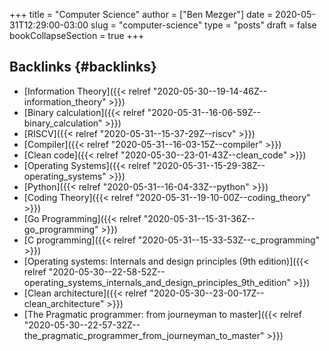 +++
title = "Computer Science"
author = ["Ben Mezger"]
date = 2020-05-31T12:29:00-03:00
slug = "computer-science"
type = "posts"
draft = false
bookCollapseSection = true
+++

## Backlinks {#backlinks}

- [Information Theory]({{< relref "2020-05-30--19-14-46Z--information_theory" >}})
- [Binary calculation]({{< relref "2020-05-31--16-06-59Z--binary_calculation" >}})
- [RISCV]({{< relref "2020-05-31--15-37-29Z--riscv" >}})
- [Compiler]({{< relref "2020-05-31--16-03-15Z--compiler" >}})
- [Clean code]({{< relref "2020-05-30--23-01-43Z--clean_code" >}})
- [Operating Systems]({{< relref "2020-05-31--15-29-38Z--operating_systems" >}})
- [Python]({{< relref "2020-05-31--16-04-33Z--python" >}})
- [Coding Theory]({{< relref "2020-05-31--19-10-00Z--coding_theory" >}})
- [Go Programming]({{< relref "2020-05-31--15-31-36Z--go_programming" >}})
- [C programming]({{< relref "2020-05-31--15-33-53Z--c_programming" >}})
- [Operating systems: Internals and design principles (9th edition)]({{< relref "2020-05-30--22-58-52Z--operating_systems_internals_and_design_principles_9th_edition" >}})
- [Clean architecture]({{< relref "2020-05-30--23-00-17Z--clean_architecture" >}})
- [The Pragmatic programmer: from journeyman to master]({{< relref "2020-05-30--22-57-32Z--the_pragmatic_programmer_from_journeyman_to_master" >}})

